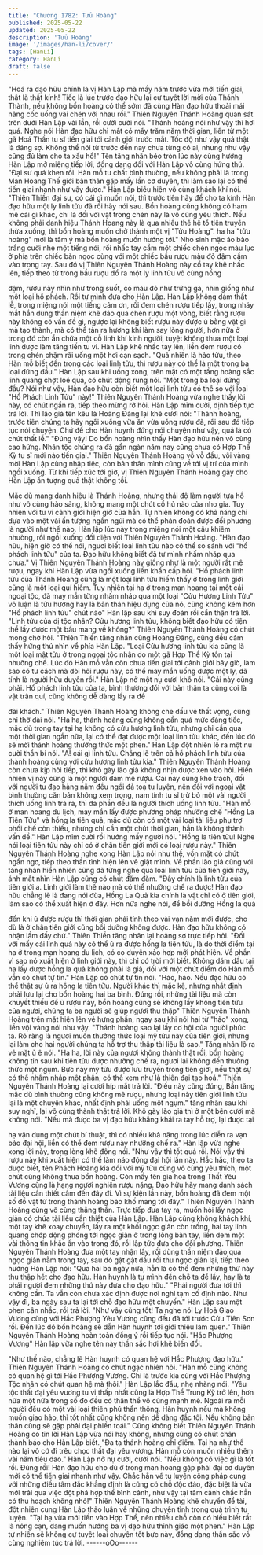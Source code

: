 ```yaml
---
title: "Chương 1782: Tửu Hoàng"
published: 2025-05-22
updated: 2025-05-22
description: 'Tửu Hoàng'
image: '/images/han-li/cover/'
tags: [HanLi]
category: HanLi
draft: false
---
```


"Hoá ra đạo hữu chính là vị Hàn Lập mà mấy năm trước vừa mới
tiến giai, thật là thất kính! Tiếc là lúc trước đạo hữu lại cự tuyệt lời
mời của Thánh Thành, nếu không bổn hoàng có thể sớm đã cùng
Hàn đạo hữu thoải mái nâng cốc uống vài chén với nhau rồi."
Thiên Nguyên Thánh Hoàng quan sát trên dưới Hàn Lập vài lần,
rồi cười cười nói.
"Thánh hoàng nói như vậy thì hơi quá. Nghe nói Hàn đạo hữu chỉ
mất có mấy trăm năm thời gian, liền từ một gã Hoá Thần tu sĩ tiến
giai tới cảnh giới trước mắt. Tốc độ như vậy quả thật là đáng sợ.
Không thể nói từ trước đến nay chưa từng có ai, nhưng như vậy
cũng đủ làm cho ta xấu hổ!" Tên tăng nhân béo tròn lúc này cũng
hướng Hàn Lập mở miệng tiếp lời, đồng dạng đối với Hàn Lập vô
cùng hứng thú.
"Đại sư quá khen rồi. Hàn mỗ tư chất bình thường, nếu không
phải là trong Man Hoang Thế giới bản thân gặp mấy lần cơ
duyên, thì làm sao lại có thể tiến giai nhanh như vậy được." Hàn
Lập biểu hiện vô cùng khách khí nói.
"Thiên Thiền đại sư, có cái gì muốn nói, thì trước tiên hãy để cho
ta kính Hàn đạo hữu một ly linh tửu đã rồi hãy nói sau. Bổn hoàng
cũng không có ham mê cái gì khác, chỉ là đối với vật trong chén
này là vô cùng yêu thích. Nếu không phải danh hiệu Thánh Hoang
này là qua nhiều thế hệ tổ tiên truyền thừa xuống, thì bổn hoàng
muốn chở thành một vị "Tửu Hoàng". ha ha "tửu hoàng" mới là
tâm ý mà bổn hoàng muốn hướng tới." Nho sinh mặc áo bào trắng
cười nhẹ một tiếng nói, rồi nhấc tay cầm một chiếc chén ngọc
màu lục ở phía trên chiếc bàn ngọc cùng với một chiếc bầu rượu
màu đỏ đậm cầm vào trong tay.
Sau đó vị Thiên Nguyên Thánh Hoàng này cổ tay khẽ nhấc lên,
tiếp theo từ trong bầu rượu đổ ra một ly linh tửu vô cùng nồng

đậm, rượu này nhìn như trong suốt, có màu đỏ như trứng gà,
nhìn giống như một loại hổ phách. Rồi tự mình đưa cho Hàn Lập.
Hàn Lập không dám thất lễ, trong miệng nói một tiếng cảm ơn, rồi
đem chén rượu tiếp lấy, trong nháy mắt hắn dùng thần niệm khẽ
đảo qua chén rượu một vòng, biết rằng rượu này không có vấn
đề gì, ngược lại không biết rượu này được ủ bằng vật gì mà tạo
thành, mà có thể tản ra hương khí làm say lòng người, hơn nữa ở
trong đó còn ẩn chữa một cỗ linh khí kinh người, tuyệt không thua
một loại linh dược làm tăng tiến tu vi.
Hàn Lập khẽ nhấc tay lên, liền đem rượu có trong chén chậm rãi
uống một hơi cạn sạch.
"Quả nhiên là hảo tửu, theo Hàn mỗ biết đến trong các loại linh
tửu, thì rượu này có thể là một trong ba loại đứng đầu." Hàn Lập
sau khi uống xong, trên mặt có một tầng hoàng sắc linh quang
chợt loé qua, có chút động rung nói.
"Một trong ba loại đứng đầu? Nói như vậy, Hàn đạo hữu còn biết
một loại linh tửu có thể so với loại "Hổ Phách Linh Tửu" này!"
Thiên Nguyên Thánh Hoàng vừa nghe thấy lời này, có chút ngẩn
ra, tiếp theo mừng rỡ hỏi.
Hàn Lập mỉm cười, định tiếp tục trả lời. Thì lão giả tên kêu là
Hoàng Đãng lại khẽ cười nói:
"Thánh hoàng, trước tiên chúng ta hãy ngồi xuống vừa ăn vừa
uống rượu đã, rồi sau đó tiếp tục nói chuyện. Chứ để cho Hàn
huynh đứng nói chuyện như vậy, quả là có chút thất lễ."
"Đúng vậy! Do bổn hoàng nhìn thấy Hàn đạo hữu nên vô cùng
cao hứng. Nhân tộc chúng ra đã gần ngàn năm nay cũng chưa có
Hợp Thể Kỳ tu sĩ mới nào tiến giai." Thiên Nguyên Thánh Hoàng
vỗ vỗ đầu, vội vàng mời Hàn Lập cùng nhập tiệc, còn bản thân
mình cũng về tới vị trí của mình ngồi xuống.
Từ khi tiếp xúc tới giờ, vị Thiên Nguyên Thánh Hoàng gây cho
Hàn Lập ấn tượng quả thật không tồi.

Mặc dù mang danh hiệu là Thánh Hoàng, nhưng thái độ làm
người tựa hồ như vô cùng hào sảng, không mang một chút cổ hủ
nào của nho gia.
Tuy nhiên với tu vi cảnh giới hiện giờ của hắn. Tự nhiên không có
khả năng chỉ dựa vào một vài ấn tượng ngắn ngủi mà có thể phán
đoán được đối phương là người như thế nào.
Hàn lập lúc này trong miệng nói một câu khiêm nhường, rồi ngồi
xuống đối diện với Thiên Nguyên Thánh Hoàng.
"Hàn đạo hữu, hiện giờ có thể nói, ngươi biết loại linh tửu nào có
thể so sánh với "hổ phách linh tửu" của ta. Đạo hữu không biết đã
tự mình nhấm nháp qua chưa." Vị Thiên Nguyên Thánh Hoàng
này giống như là một người rất mê rượu, ngay khi Hàn Lập vừa
ngồi xuống liền khẩn cấp hỏi.
"Hổ phách linh tửu của Thánh Hoàng cũng là một loại linh tửu
hiếm thấy ở trong linh giới cũng là một loại quí hiếm. Tuy nhiên tại
hạ ở trong man hoang tại một cái ngoại tộc, đã may mắn từng
nhấm nháp qua một loại "Cửu Hương Linh Tửu" vô luận là tửu
hương hay là bản thân hiệu dụng của nó, cũng không kém hơn
"Hổ phách linh tửu" chút nào" Hàn lập sau khi suy đoán rồi cẩn
thận trả lời.
"Linh tửu của dị tộc nhân? Cửu hương linh tửu, không biết đạo
hữu có tiện thể lấy được một bầu mang về không?" Thiên Nguyên
Thánh Hoàng có chút mong chờ hỏi.
"Thiên Thiền tăng nhân cùng Hoàng Đãng, cũng đều cảm thấy
hứng thú nhìn về phía Hàn Lập.
"Loại Cửu hương linh tửu kia cũng là một loại mật tửu ở trong
ngoại tộc nhân do một gã Hợp Thể Kỳ tồn tại nhưỡng chế. Lúc đó
Hàn mỗ vẫn còn chưa tiến giai tới cảnh giới bây giờ, làm sao có
tư cách mà đòi hỏi rượu này, có thể may mắn uống được một ly,
đã tính là người hữu duyên rồi." Hàn Lập nở một nụ cười khổ nói.
"Cái này cũng phải. Hổ phách linh tửu của ta, bình thường đối với
bản thân ta cũng coi là vật trân quí, cũng không dễ dàng lấy ra để

đãi khách." Thiên Nguyên Thánh Hoàng không che dấu vẻ thất
vọng, cũng chỉ thở dài nói.
"Ha ha, thánh hoàng cũng không cần quá mức đáng tiếc, mặc dù
trong tay tại hạ không có cửu hương linh tửu, nhưng chỉ cần qua
một thời gian ngắn nữa, lại có thể đạt được một loại linh tửu khác,
đến lúc đó sẽ mời thánh hoàng thưởng thức một phen." Hàn Lập
đột nhiên lộ ra một nụ cười thần bí nói.
"A! cái gì linh tửu. Chẳng lẽ trên cả hổ phách linh tửu của thành
hoàng cùng với cửu hương linh tửu kia." Thiên Nguyên Thánh
Hoàng còn chưa kịp hỏi tiếp, thì khô gày lão giả không nhịn được
xen vào hỏi.
Hiển nhiên vị này cũng là một người đam mê rượu.
Cái này cũng khó trách, đối với người tu đạo hàng năm đều ngồi
đả toạ tu luyện, nên đối với ngoại vật bình thường căn bản không
xem trọng, nam tính tu sĩ trừ bỏ một vài người thích uống linh trà
ra, thì đa phần đều là người thích uống linh tửu.
"Hàn mỗ ở man hoang du lịch, may mắn lấy được phương pháp
nhưỡng chế "Hồng La Tiên Tửu" và hồng la tiên quả, mặc dù còn
có một vài loại tài liệu phụ trợ phối chế còn thiếu, nhưng chỉ cần
một chút thời gian, hẳn là không thành vấn đề." Hàn Lập mỉm
cười rồi hướng mấy người nói.
"Hồng la tiên tửu! Nghe nói loại tiên tửu này chỉ có ở chân tiên
giới mới có loại rượu này." Thiên Nguyên Thánh Hoàng nghe
xong Hàn Lập nói như thế, vốn mặt có chút ngẩn ngơ, tiếp theo
thần tình hiện lên vẻ giật mình.
Về phần lão giả cùng với tăng nhân hiển nhiên cũng đã từng nghe
qua loại linh tửu của tiên giới này, ánh mắt nhìn Hàn Lập cũng có
chút đăm đăm.
"Đây chính là linh tửu của tiên giới a. Linh giới làm thế nào mà có
thể nhưỡng chế ra được! Hàn đạo hữu chẳng lẽ là đang nói đùa,
Hồng La Quả kia chính là vật chỉ có ở tiên giới, làm sao có thể
xuất hiện ở đây. Hơn nữa nghe nói, để bồi dưỡng Hồng la quả

đến khi ủ được rượu thì thời gian phải tính theo vài vạn năm mới
được, cho dù là ở chân tiên giới cũng bồi dưỡng không được.
Hàn đạo hữu không có nhận lầm đấy chứ." Thiên Thiền tăng nhân
lại hoảng sợ trực tiếp hỏi.
"Đối với mấy cái linh quả này có thể ủ ra được hồng la tiên tửu, là
do thời điểm tại hạ ở trong man hoang du lịch, có co duyên xảo
hợp mới phát hiện. Về phần vì sao nó xuất hiện ở linh giới này, thì
chỉ có trời mới biết. Không dám dấu tại hạ lấy được hồng la quả
không phải là giả, đối với một chút điểm đó Hàn mỗ vẫn có chút
tự tin." Hàn Lập có chút tự tin nói.
"Hảo, hảo. Nếu đạo hữu có thể thật sự ủ ra hồng la tiên tửu.
Người khác thì mặc kệ, nhưng nhất định phải lưu lại cho bổn
hoàng hai ba bình. Đúng rồi, những tài liệu mà còn khuyết thiếu
để ủ rượu này, bổn hoàng cũng sẽ không lấy không tiên tửu của
ngươi, chúng ta ba người sẽ giúp ngươi thu thập" Thiên Nguyên
Thánh Hoàng trên mặt hiện lên vẻ hưng phấn, ngay sau khi nói
hai từ "hảo" xong, liền vội vàng nói như vậy.
"Thánh hoàng sao lại lấy cơ hội của người phúc ta. Rõ ràng là
ngươi muốn thưởng thức loại mỹ tửu này của tiên giới, nhưng lại
làm cho hai người chúng ta hỗ trợ thu thập tài liệu là sao." Tăng
nhân lộ ra vẻ mặt ủ ê nói.
"Ha ha, lời này của ngươi không thành thật rồi, bổn hoàng không
tin sau khi tiên tửu được nhưỡng chế ra, ngươi lại không đến
thưởng thức một ngụm. Bực này mỹ tửu được lưu truyền trong
tiên giới, nếu thật sự có thể nhấm nháp một phần, có thể xem
như là thiên đại tạo hoá." Thiên Nguyên Thánh Hoàng lại cười híp
mắt trả lời.
"Điều này cũng đúng, Bần tăng mặc dù bình thường cũng không
mê rượu, nhưng loại này tiên giới linh tửu lại là một chuyện khác,
nhất định phải uống một ngụm." tăng nhân sau khi suy nghĩ, lại vô
cùng thành thật trả lời.
Khô gày lão giả thì ở một bên cười mà không nói.
"Nếu mà được ba vị đạo hữu khẳng khái ra tay hỗ trợ, lại được tại

hạ vận dụng một chút bí thuật, thì có nhiều khả năng trong lúc
diễn ra vạn bảo đại hội, liền có thể đem rượu này nhưỡng chế ra."
Hàn lập vừa nghe xong lời này, trong lòng khẽ động nói.
"Như vậy thì tốt quá rồi. Nói vậy thì rượu này khi xuất hiện có thể
làm náo động đại hội lần này. Hắc hắc, theo ta được biết, tên
Phách Hoàng kia đối với mỹ tửu cũng vô cùng yêu thích, một chút
cũng không thua bổn hoàng. Còn mấy tên gia hoả trong Thất Yêu
Vương cũng là hạng người nghiện rượu nặng. Đạo hữu hãy
mang danh sách tài liệu cần thiết cầm đến đây đi. Vì sự kiện lần
này, bổn hoàng đã đem một số đồ vật từ trong thánh hoàng bảo
khố mang tới đây." Thiên Nguyên Thánh Hoàng cũng vô cùng
thẳng thắn. Trực tiếp đưa tay ra, muốn hỏi lấy ngọc giản có chứa
tài liều cần thiết của Hàn Lập.
Hàn Lập cũng không khách khí, một tay khẽ xoay chuyển, lấy ra
một khối ngọc giản còn trống, hai tay linh quang chớp động phóng
tới ngọc giản ở trong lòng bàn tay, liền đem một vài thông tin khắc
ấn vào trong đó, rồi lập tức đưa cho đối phương.
Thiên Nguyên Thánh Hoàng đưa một tay nhận lấy, rồi dùng thần
niệm đảo qua ngọc giản nằm trong tay, sau đó gật gật đầu rồi thu
ngọc giản lại, tiếp theo hướng Hàn Lập nói:
"Qua hai ba ngày nữa, hẳn là có thể đem những thứ này thu thập
hết cho đạo hữu. Hàn huynh là tự mình đến chỗ ta để lấy, hay là
ta phái người đem những thứ này đưa cho đạo hữu."
"Phái người đưa tới thì không cần. Ta vẫn còn chưa xác định
được nơi nghỉ tạm cố định nào. Như vậy đi, ba ngày sau ta lại tới
chỗ đạo hữu một chuyến." Hàn Lập sau một phen cân nhắc, rồi
trả lời.
"Như vậy cũng tốt! Ta nghe nói Ly Hoả Giao Vương cùng với Hắc
Phượng Yêu Vương cũng đều đã tới trước Cửu Tiên Sơn rồi. Đến
lúc đó bổn hoàng sẽ dẫn Hàn huynh tới giới thiệu làm quen."
Thiên Nguyên Thánh Hoàng hoàn toàn đồng ý rồi tiếp tục nói.
"Hắc Phượng Vương" Hàn lập vừa nghe tên này thần sắc hơi khẽ
biến đổi.

"Như thế nào, chẳng lẽ Hàn huynh có quan hệ với Hắc Phượng
đạo hữu." Thiên Nguyên Thánh Hoàng có chút ngạc nhiên hỏi.
"Hàn mỗ cũng không có quan hệ gì tới Hắc Phượng Vương. Chỉ
là trước kia cùng với Hắc Phượng Tộc nhân có chút quan hệ mà
thôi." Hàn Lập lắc đầu, nhẹ nhàng nói.
"Yêu tộc thất đại yêu vương tu vi thấp nhất cũng là Hợp Thể
Trung Kỳ trở lên, hơn nữa một nữa trong số đó đều có thân thể vô
cùng mạnh mẽ. Ngoài ra mỗi người đều có một vài loại thiên phú
thần thông. Hàn huynh nếu mà không muốn giao hảo, thì tốt nhất
cũng không nên dễ dàng đắc tội. Nếu không bản thân cũng sẽ
gặp phải đại phiền toái." Cũng không biết Thiên Nguyên Thánh
Hoàng có tin lời Hàn Lập vừa nói hay không, nhưng cũng có chút
chân thành báo cho Hàn Lập biết.
"Đa tạ thánh hoàng chỉ điểm. Tại hạ như thế nào lại vô cớ đi trêu
chọc thất đại yêu vương. Hàn mỗ còn muốn nhiều thêm vài năm
tiêu dao." Hàn Lập nở nụ cười, cười nói.
"Nếu không có việc gì là tốt rồi. Đúng rồi! Hàn đạo hữu cho dù ở
trong man hoang gặp phải đại cơ duyên mới có thể tiến giai
nhanh như vậy. Chắc hẳn về tu luyện công pháp cung với những
điều tâm đắc khẳng định là cũng có chỗ độc đáo, đặc biệt là vừa
mới trải qua việc đột phá hợp thể bình cảnh, như vậy tại tâm cảnh
chắc hẳn có thu hoạch không nhỏ!" Thiên Nguyên Thánh Hoàng
khẽ chuyển đề tài, đột nhiên cung Hàn Lập thảo luận về những
chuyện tình trong quá trình tu luyện.
"Tại hạ vừa mới tiến vào Hợp Thể, nên nhiều chỗ còn có hiểu biết
rất là nông cạn, đang muốn hướng ba vị đạo hữu thỉnh giáo một
phen." Hàn Lập tự nhiên sẽ không cự tuyệt loại chuyện tốt bực
này, đồng dạng thần sắc vô cùng nghiêm túc trả lời.
------oOo------
